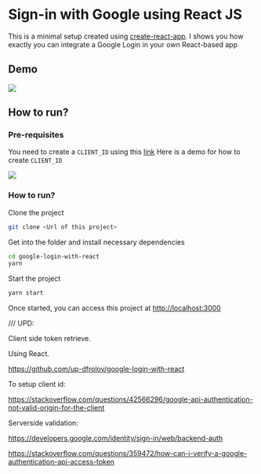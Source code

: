 # Sign-in with Google using React JS
This is a minimal setup created using [create-react-app](https://github.com/facebook/create-react-app). I shows you how exactly you can integrate a Google Login in your own React-based app

## Demo
<img src="/src/imgs/signinwithgoogledemo.gif">

## How to run?
### Pre-requisites
You need to create a `CLIENT_ID` using this [link](https://developers.google.com/identity/sign-in/web/sign-in?authuser=1)
Here is a demo for how to create `CLIENT_ID`  

<img src="/src/imgs/signinwithgoogle.gif">


### How to run?
Clone the project
```bash
git clone <Url of this project>
```

Get into the folder and install necessary dependencies
```bash
cd google-login-with-react
yarn
``` 

Start the project
```bash
yarn start
``` 

Once started, you can access this project at [http://localhost:3000](http://localhost:3000)




/// UPD:

Client side token retrieve.

Using React.

https://github.com/up-dfrolov/google-login-with-react

To setup client id:

https://stackoverflow.com/questions/42566296/google-api-authentication-not-valid-origin-for-the-client

Serverside validation:

https://developers.google.com/identity/sign-in/web/backend-auth

https://stackoverflow.com/questions/359472/how-can-i-verify-a-google-authentication-api-access-token

